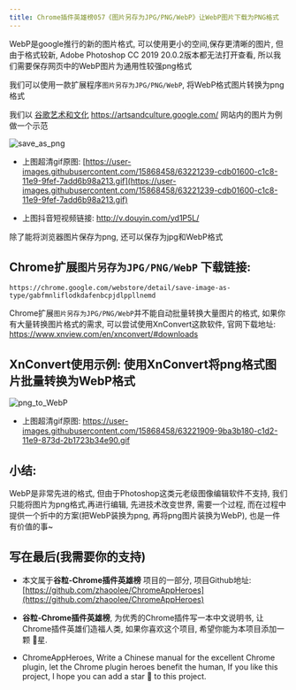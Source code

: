 ```yaml
---
title: Chrome插件英雄榜057《图片另存为JPG/PNG/WebP》让WebP图片下载为PNG格式
---
```

WebP是google推行的新的图片格式, 可以使用更小的空间,保存更清晰的图片, 但由于格式较新, Adobe Photoshop CC 2019 20.0.2版本都无法打开查看, 所以我们需要保存网页中的WebP图片为通用性较强png格式

我们可以使用一款扩展程序`图片另存为JPG/PNG/WebP`, 将WebP格式图片转换为png格式

我们以 [谷歌艺术和文化](https://artsandculture.google.com/) https://artsandculture.google.com/ 网站内的图片为例做一个示范


![save_as_png](https://www.v2fy.com/asset/057_webp_save_as_png/63221240-ce48ac80-c1c8-11e9-9860-376fedc0845e.gif)

- 上图超清gif原图: [https://user-images.githubusercontent.com/15868458/63221239-cdb01600-c1c8-11e9-9fef-7add6b98a213.gif](https://user-images.githubusercontent.com/15868458/63221239-cdb01600-c1c8-11e9-9fef-7add6b98a213.gif)

- 上图抖音短视频链接: http://v.douyin.com/yd1P5L/

除了能将浏览器图片保存为png, 还可以保存为jpg和WebP格式


## Chrome扩展`图片另存为JPG/PNG/WebP` 下载链接:

```
https://chrome.google.com/webstore/detail/save-image-as-type/gabfmnliflodkdafenbcpjdlppllnemd
```


Chrome扩展`图片另存为JPG/PNG/WebP`并不能自动批量转换大量图片的格式, 如果你有大量转换图片格式的需求, 可以尝试使用XnConvert这款软件,  官网下载地址: https://www.xnview.com/en/xnconvert/#downloads

## XnConvert使用示例: 使用XnConvert将png格式图片批量转换为WebP格式

![png_to_WebP](https://www.v2fy.com/asset/057_webp_save_as_png/63221910-9ba3b180-c1d2-11e9-8adc-80e8637c1c4a.gif)

- 上图超清gif原图: https://user-images.githubusercontent.com/15868458/63221909-9ba3b180-c1d2-11e9-873d-2b1723b34e90.gif



## 小结:


WebP是非常先进的格式, 但由于Photoshop这类元老级图像编辑软件不支持, 我们只能将图片为png格式,再进行编辑, 先进技术改变世界, 需要一个过程, 而在过程中提供一个折中的方案(把WebP装换为png, 再将png图片装换为WebP), 也是一件有价值的事~





## 写在最后(我需要你的支持)

- 本文属于**谷粒-Chrome插件英雄榜** 项目的一部分, 项目Github地址: [https://github.com/zhaoolee/ChromeAppHeroes](https://github.com/zhaoolee/ChromeAppHeroes)

- **谷粒-Chrome插件英雄榜**, 为优秀的Chrome插件写一本中文说明书, 让Chrome插件英雄们造福人类, 如果你喜欢这个项目, 希望你能为本项目添加一颗 🌟星.

- ChromeAppHeroes, Write a Chinese manual for the excellent Chrome plugin, let the Chrome plugin heroes benefit the human, If you like this project, I hope you can add a star 🌟 to this project.


